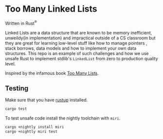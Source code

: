 # Too Many Linked Lists

Written in Rust<sup>&reg;</sup>

Linked Lists are a data structure that are known to be memory inefficient, unweildy(in implementation)
and impractical outside of a CS classroom but they are great for learning low-level stuff like how to manage pointers
, stack borrows, data models and how to implement your own data structures. This repo is an example of such challenges and how
we use unsafe Rust to implement stdlib's `LinkedList` from zero to production quality level.

Inspired by the infamous book [Too Many Lists](https://rust-unofficial.github.io/too-many-lists/index.html).

## Testing

Make sure that you have [rustup](https://rustup.rs) installed.

```bash
cargo test
```

To test unsafe code install the nightly toolchain with `miri`.

```bash
cargo +nightly install miri
cargo +nightly miri test
```
